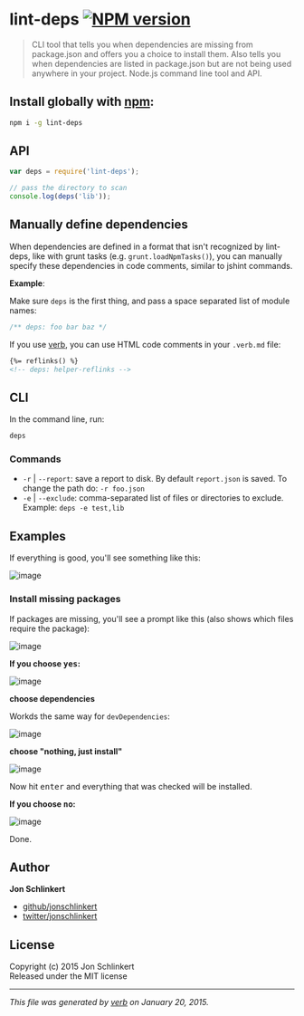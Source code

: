 # lint-deps [![NPM version](https://badge.fury.io/js/lint-deps.png)](http://badge.fury.io/js/lint-deps)

> CLI tool that tells you when dependencies are missing from package.json and offers you a choice to install them. Also tells you when dependencies are listed in package.json but are not being used anywhere in your project. Node.js command line tool and API.

## Install globally with [npm](npmjs.org):

```bash
npm i -g lint-deps
```

## API

```js
var deps = require('lint-deps');

// pass the directory to scan
console.log(deps('lib'));
```

## Manually define dependencies

When dependencies are defined in a format that isn't recognized by lint-deps, like with grunt tasks (e.g. `grunt.loadNpmTasks()`), you can manually specify these dependencies in code comments, similar to jshint commands.

**Example**:

Make sure `deps` is the first thing, and pass a space separated list of module names:

```js
/** deps: foo bar baz */
```

If you use [verb](https://github.com/assemble/verb), you can use HTML code comments in your `.verb.md` file:

```html
{%= reflinks() %}
<!-- deps: helper-reflinks -->
```

## CLI

In the command line, run:

```bash
deps
```

### Commands

 - `-r` | `--report`: save a report to disk. By default `report.json` is saved. To change the path do: `-r foo.json`
 - `-e` | `--exclude`: comma-separated list of files or directories to exclude. Example: `deps -e test,lib`


## Examples

If everything is good, you'll see something like this:

![image](https://cloud.githubusercontent.com/assets/383994/5220675/bbef28da-7636-11e4-9014-86ca0e43ea46.png)

### Install missing packages

If packages are missing, you'll see a prompt like this (also shows which files require the package):

![image](https://cloud.githubusercontent.com/assets/383994/5220685/f2a0292e-7636-11e4-844a-2166f68862d4.png)

**If you choose <kbd>yes</kbd>:**

![image](https://cloud.githubusercontent.com/assets/383994/5220711/535b5f68-7637-11e4-9457-9280f7457d95.png)

**choose dependencies**

Workds the same way for `devDependencies`:

![image](https://cloud.githubusercontent.com/assets/383994/2775421/43a349be-cac5-11e3-9cc6-20e9a3ae7f26.png)

**choose "nothing, just install"**

![image](https://cloud.githubusercontent.com/assets/383994/5220757/d1135eba-7637-11e4-8ea4-2542af1b564e.png)

Now hit <kbd>enter</kbd> and everything that was checked will be installed.

**If you choose <kbd>no</kbd>:**

![image](https://cloud.githubusercontent.com/assets/383994/5220760/ecbe1fec-7637-11e4-9eb2-b8881c66e7af.png)

Done.

## Author

**Jon Schlinkert**
 
+ [github/jonschlinkert](https://github.com/jonschlinkert)
+ [twitter/jonschlinkert](http://twitter.com/jonschlinkert) 

## License
Copyright (c) 2015 Jon Schlinkert  
Released under the MIT license

***

_This file was generated by [verb](https://github.com/assemble/verb) on January 20, 2015._

[ansi-regex]: https://github.com/sindresorhus/ansi-regex
[ansi-styles]: https://github.com/sindresorhus/ansi-styles
[arr-diff]: https://github.com/jonschlinkert/arr-diff
[arr-filter]: https://github.com/jonschlinkert/arr-filter
[arr-flatten]: https://github.com/jonschlinkert/arr-flatten
[array-differ]: https://github.com/sindresorhus/array-differ
[array-slice]: https://github.com/jonschlinkert/array-slice
[array-union]: https://github.com/sindresorhus/array-union
[array-uniq]: https://github.com/sindresorhus/array-uniq
[array-unique]: https://github.com/jonschlinkert/array-unique
[async]: https://github.com/caolan/async
[balanced-match]: https://github.com/juliangruber/balanced-match
[brace-expansion]: https://github.com/juliangruber/brace-expansion
[braces]: https://github.com/jonschlinkert/braces
[chalk]: https://github.com/sindresorhus/chalk
[cli-color]: https://github.com/medikoo/cli-color
[commandments]: https://github.com/jonschlinkert/commandments
[concat-map]: https://github.com/substack/node-concat-map
[cwd]: https://github.com/jonschlinkert/cwd
[d]: https://github.com/medikoo/d
[debug]: https://github.com/visionmedia/debug
[es5-ext]: null
[es6-iterator]: null
[es6-symbol]: https://github.com/medikoo/es6-symbol
[es6-weak-map]: https://github.com/medikoo/es6-weak-map
[escape-string-regexp]: https://github.com/sindresorhus/escape-string-regexp
[esprima]: http://esprima.org
[esprima-extract-comments]: https://github.com/jonschlinkert/esprima-extract-comments
[event-emitter]: https://github.com/medikoo/event-emitter
[expand-range]: https://github.com/jonschlinkert/expand-range
[extend-shallow]: https://github.com/jonschlinkert/extend-shallow
[figures]: https://github.com/sindresorhus/figures
[filename-regex]: https://github.com/regexps/filename-regex
[fill-range]: https://github.com/jonschlinkert/fill-range
[filter-keys]: https://github.com/jonschlinkert/filter-keys
[filter-object]: https://github.com/jonschlinkert/filter-object
[filter-values]: https://github.com/jonschlinkert/filter-values
[for-in]: https://github.com/jonschlinkert/for-in
[for-own]: https://github.com/jonschlinkert/for-own
[glob]: https://github.com/isaacs/node-glob
[globby]: https://github.com/sindresorhus/globby
[has-ansi]: https://github.com/sindresorhus/has-ansi
[has-color]: https://github.com/sindresorhus/has-color
[inflight]: https://github.com/isaacs/inflight
[inherits]: https://github.com/isaacs/inherits
[inquirer]: https://github.com/SBoudrias/Inquirer.js
[is-glob]: https://github.com/jonschlinkert/is-glob
[is-number]: https://github.com/jonschlinkert/is-number
[kind-of]: https://github.com/jonschlinkert/kind-of
[load-pkg]: https://github.com/jonschlinkert/load-pkg
[lodash]: http://lodash.com/
[log-symbols]: https://github.com/sindresorhus/log-symbols
[look-up]: https://github.com/jonschlinkert/look-up
[lru-cache]: https://github.com/isaacs/node-lru-cache
[lru-queue]: https://github.com/medikoo/lru-queue
[make-iterator]: https://github.com/jonschlinkert/make-iterator
[map-files]: https://github.com/jonschlinkert/map-files
[match-requires]: https://github.com/jonschlinkert/match-requires
[memoizee]: https://github.com/medikoo/memoize
[micromatch]: https://github.com/jonschlinkert/micromatch
[minimatch]: https://github.com/isaacs/minimatch
[minimist]: https://github.com/substack/minimist
[ms]: https://github.com/guille/ms.js
[multimatch]: https://github.com/sindresorhus/multimatch
[mute-stream]: https://github.com/isaacs/mute-stream
[next-tick]: https://github.com/medikoo/next-tick
[normalize-path]: https://github.com/jonschlinkert/normalize-path
[once]: https://github.com/isaacs/once
[path-regex]: https://github.com/regexps/path-regex
[preserve]: https://github.com/jonschlinkert/preserve
[randomatic]: https://github.com/jonschlinkert/randomatic
[readline2]: https://github.com/SBoudrias/readline2
[relative]: https://github.com/jonschlinkert/relative
[repeat-element]: https://github.com/jonschlinkert/repeat-element
[repeat-string]: https://github.com/jonschlinkert/repeat-string
[requires-regex]: https://github.com/jonschlinkert/requires-regex
[rx]: https://github.com/Reactive-Extensions/RxJS
[sigmund]: https://github.com/isaacs/sigmund
[sort-asc]: https://github.com/jonschlinkert/sort-asc
[sort-desc]: https://github.com/jonschlinkert/sort-desc
[sort-object]: https://github.com/helpers/sort-object
[spawn-commands]: https://github.com/jonschlinkert/spawn-commands
[strip-ansi]: https://github.com/sindresorhus/strip-ansi
[strip-comments]: https://github.com/jonschlinkert/strip-comments
[supports-color]: https://github.com/sindresorhus/supports-color
[through]: http://github.com/dominictarr/through
[timers-ext]: https://github.com/medikoo/timers-ext
[unixify]: https://github.com/jonschlinkert/unixify
[verbalize]: https://github.com/jonschlinkert/verbalize
[word-wrap]: https://github.com/jonschlinkert/word-wrap
[wrappy]: https://github.com/npm/wrappy
[write-json]: https://github.com/jonschlinkert/write-json


<!-- deps: helper-reflinks -->
